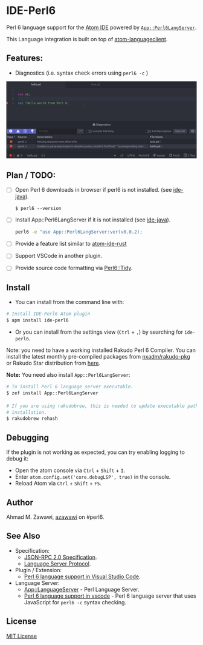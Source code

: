 # IDE-Perl6

Perl 6 language support for the [Atom IDE](https://atom.io/packages/atom-ide-ui)
powered by [`App::Perl6LangServer`](
https://modules.perl6.org/dist/App::Perl6LangServer:cpan:AZAWAWI).

This Language integration is built on top of
[atom-languageclient](https://github.com/atom/atom-languageclient).

## Features:
- Diagnostics (i.e. syntax check errors using `perl6 -c` )

![screenshots/diagnostics-screenshot.gif](screenshots/diagnostics-screenshot.gif)

## Plan / TODO:
- [ ] Open Perl 6 downloads in browser if perl6 is not installed. (see [ide-java](https://github.com/atom/ide-java/blob/master/lib/main.js)).
  ```
  $ perl6 --version
  ```

- [ ] Install App::Perl6LangServer if it is not installed (see [ide-java](https://github.com/atom/ide-java/blob/master/lib/main.js)).

  ```bash
  perl6 -e "use App::Perl6LangServer:ver(v0.0.2);
  ```

- [ ] Provide a feature list similar to [atom-ide-rust](https://github.com/rust-lang-nursery/atom-ide-rust)
- [ ] Support VSCode in another plugin.
- [ ] Provide source code formatting via [Perl6::Tidy](
https://github.com/drforr/perl6-Perl6-Tidy/tree/master/bin).

## Install

- You can install from the command line with:

```bash
# Install IDE-Perl6 Atom plugin
$ apm install ide-perl6
```

 - Or you can install from the settings view (`Ctrl` + `,`) by searching for
 `ide-perl6`.

Note: you need to have a working  installed Rakudo Perl 6 Compiler. You can
install the latest monthly pre-compiled packages from
 [nxadm/rakudo-pkg](https://github.com/nxadm/rakudo-pkg) or Rakudo Star
 distribution from [here](https://rakudo.org/files).

**Note:** You need also install `App::Perl6LangServer`:

 ```bash
 # To install Perl 6 language server executable.
 $ zef install App::Perl6LangServer

 # If you are using rakudobrew, this is needed to update executable path after
 # installation.
 $ rakudobrew rehash

 ```

## Debugging

If the plugin is not working as expected, you can try enabling logging to debug
it:

- Open the atom console via `Ctrl` + `Shift` + `I`.
- Enter `atom.config.set('core.debugLSP', true)` in the console.
- Reload Atom via `Ctrl` + `Shift` + `F5`.

## Author

Ahmad M. Zawawi, [azawawi](https://github.com/azawawi/) on #perl6.

## See Also

- Specification:
  - [JSON-RPC 2.0 Specification](https://www.jsonrpc.org/specification).
  - [Language Server Protocol](https://microsoft.github.io/language-server-protocol/specification).
- Plugin / Extension:
  - [Perl 6 language support in Visual Studio Code](https://github.com/scriplit/vscode-languageserver-perl6).
- Language Server:
  - [App::LanguageServer](https://github.com/cazador481/App-LanguageServer-Perl)
\- Perl Language Server.
  - [Perl 6 language support in vscode](
    https://github.com/scriplit/vscode-languageserver-perl6) - Perl 6 language server that uses JavaScript for `perl6 -c` syntax checking.

## License

[MIT License](LICENSE.md)
